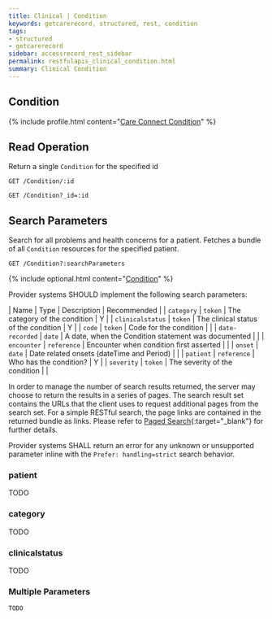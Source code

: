 ```yaml
---
title: Clinical | Condition
keywords: getcarerecord, structured, rest, condition
tags:
- structured
- getcarerecord
sidebar: accessrecord_rest_sidebar
permalink: restfulapis_clinical_condition.html
summary: Clinical Condition
---
```


## Condition ##

{% include profile.html content="[Care Connect Condition](http://www.interopen.org/candidate-profiles/care-connect/CareConnect-Condition-1.html)" %}

## Read Operation ##

Return a single `Condition` for the specified id

```http
GET /Condition/:id
```

```http
GET /Condition?_id=:id
```

## Search Parameters ##

Search for all problems and health concerns for a patient. Fetches a bundle of all `Condition` resources for the specified patient.

```http
GET /Condition?:searchParameters
```

{% include optional.html content="[Condition](https://www.hl7.org/fhir/DSTU2/condition.html#search)" %}

Provider systems SHOULD implement the following search parameters:

| Name | Type | Description | Recommended |
| `category` | `token` | The category of the condition | Y |
| `clinicalstatus` | `token` | The clinical status of the condition | Y |
| `code` | `token` | Code for the condition |  |
| `date-recorded` | `date` | A date, when the Condition statement was documented |  |
| `encounter` | `reference` | Encounter when condition first asserted |  |
| `onset` | `date` | Date related onsets (dateTime and Period) |  |
| `patient` | `reference` | Who has the condition? | Y |
| `severity` | `token` | The severity of the condition |  |

In order to manage the number of search results returned, the server may choose to return the results in a series of pages. The search result set contains the URLs that the client uses to request additional pages from the search set. For a simple RESTful search, the page links are contained in the returned bundle as links. Please refer to [Paged Search](https://www.hl7.org/fhir/DSTU2/search.html#count){:target="_blank"} for further details.

Provider systems SHALL return an error for any unknown or unsupported parameter inline with the `Prefer: handling=strict` search behavior.

### patient ###

TODO

### category ###

TODO

### clinicalstatus ###

TODO

### Multiple Parameters ###

```
TODO
```
